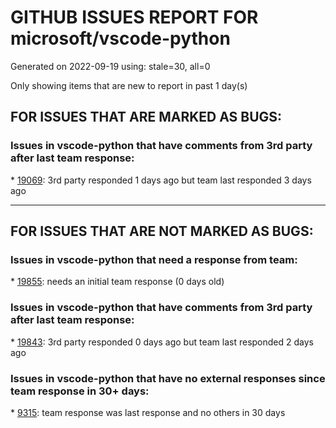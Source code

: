 
# GITHUB ISSUES REPORT FOR microsoft/vscode-python


Generated on 2022-09-19 using: stale=30, all=0


Only showing items that are new to report in past 1 day(s)


## FOR ISSUES THAT ARE MARKED AS BUGS:


### Issues in vscode-python that have comments from 3rd party after last team response:


\* [19069](https://github.com/microsoft/vscode-python/issues/19069 "Pytest fails to use the correct conda environment path for testing"): 3rd party responded 1 days ago but team last responded 3 days ago

---

## FOR ISSUES THAT ARE NOT MARKED AS BUGS:


### Issues in vscode-python that need a response from team:


\* [19855](https://github.com/microsoft/vscode-python/issues/19855 "Extension issue"): needs an initial team response (0 days old)

### Issues in vscode-python that have comments from 3rd party after last team response:


\* [19843](https://github.com/microsoft/vscode-python/issues/19843 "Support Rust linter Ruff"): 3rd party responded 0 days ago but team last responded 2 days ago

### Issues in vscode-python that have no external responses since team response in 30+ days:


\* [9315](https://github.com/microsoft/vscode-python/issues/9315 "Plans to support the pyflakes linter?"): team response was last response and no others in 30 days
